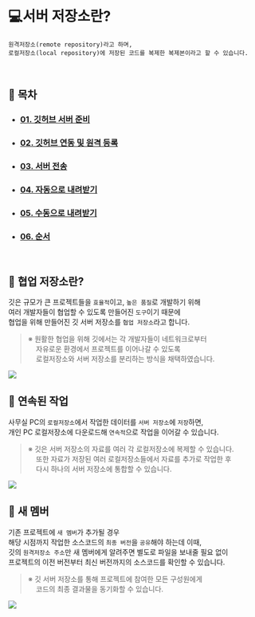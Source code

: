 # **:computer:서버 저장소란?**
    원격저장소(remote repository)라고 하며,
    로컬저장소(local repository)에 저장된 코드를 복제한 복제본이라고 할 수 있습니다.

<br>

## **:bookmark: 목차**
- ### [01. 깃허브 서버 준비](index/02_server-ready.md)
- ### [02. 깃허브 연동 및 원격 등록](index/03_link-remote.md)
- ### [03. 서버 전송](index/04_push.md)
- ### [04. 자동으로 내려받기](index/05_auto-pull.md)
- ### [05. 수동으로 내려받기](index/06_manual-fetch.md)
- ### [06. 순서](index/07_order.md)

<br>

## **:busts_in_silhouette: 협업 저장소란?**
깃은 규모가 큰 프로젝트들을 `효율적`이고, `높은 품질`로 개발하기 위해<br>
여러 개발자들이 협업할 수 있도록 만들어진 `도구`이기 때문에<br>
협업을 위해 만들어진 깃 서버 저장소를 `협업 저장소`라고 합니다.<br>
>※ 원활한 협업을 위해 깃에서는 각 개발자들이 네트워크로부터<br>
> &nbsp;&nbsp;&nbsp;&nbsp;자유로운 환경에서 프로젝트를 이어나갈 수 있도록<br>
> &nbsp;&nbsp;&nbsp;&nbsp;로컬저장소와 서버 저장소를 분리하는 방식을 채택하였습니다.<br>

<kbd>

<img src="https://user-images.githubusercontent.com/45596014/193068297-5ecd2766-6d96-4799-8566-db09cb5685e1.jpg">

</kbd>

<br>

## **:running: 연속된 작업**
사무실 PC의 `로컬저장소`에서 작업한 데이터를 `서버 저장소`에 `저장`하면,<br>
개인 PC 로컬저장소에 다운로드해 `연속적`으로 작업을 이어갈 수 있습니다.
> ※ 깃은 서버 저장소의 자료를 여러 각 로컬저장소에 복제할 수 있습니다.<br>
> &nbsp;&nbsp;&nbsp;&nbsp;또한 자료가 저장된 여러 로컬저장소들에서 자료를 추가로 작업한 후<br>
> &nbsp;&nbsp;&nbsp;&nbsp;다시 하나의 서버 저장소에 통합할 수 있습니다. <br>

<kbd>

<img src="https://user-images.githubusercontent.com/45596014/193068293-931e835f-76ab-41ce-8356-36a62ef3bb7c.jpg">

</kbd>

<br>

## **:seedling: 새 멤버**
기존 프로젝트에 `새 멤버`가 추가될 경우<br>
해당 시점까지 작업한 소스코드의 `최종 버전`을 `공유`해야 하는데 이때,<br>
깃의 `원격저장소 주소`만 새 멤버에게 알려주면 별도로 파일을 보내줄 필요 없이<br>
프로젝트의 이전 버전부터 최신 버전까지의 소스코드를 확인할 수 있습니다.
>※ 깃 서버 저장소를 통해 프로젝트에 참여한 모든 구성원에게<br>
> &nbsp;&nbsp;&nbsp;&nbsp;코드의 최종 결과물을 동기화할 수 있습니다.<br>

<kbd>

<img src="https://user-images.githubusercontent.com/45596014/193068289-b996b2cc-c65c-440a-9713-524915e508cf.jpg">

</kbd>